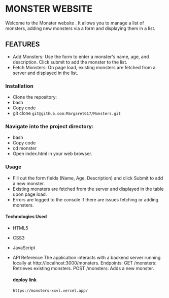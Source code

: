 # MONSTER WEBSITE
Welcome to the Monster website . It allows you to manage a list of monsters, adding new monsters via a form and displaying them in a list.

## FEATURES
- Add Monsters: Use the form to enter a monster's name, age, and description. Click submit to add the monster to the list.
- Fetch Monsters: On page load, existing monsters are fetched from a server and displayed in the list.
### Installation
- Clone the repository:
- bash
- Copy code
- git clone `git@github.com:Margaret617/Monsters.git`
### Navigate into the project directory:
- bash
- Copy code
- cd monster
- Open index.html in your web browser.
### Usage
- Fill out the form fields (Name, Age, Description) and click Submit to add a new monster.
- Existing monsters are fetched from the server and displayed in the table upon page load.
- Errors are logged to the console if there are issues fetching or adding monsters.
#### Technologies Used
- HTML5
- CSS3
- JavaScript
- API Reference
  The application interacts with a backend server running locally at http://localhost:3000/monsters.
  Endpoints:
  GET /monsters: Retrieves existing monsters.
  POST /monsters: Adds a new monster.

  #### deploy link
  `https://monsters-xxvl.vercel.app/`
